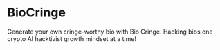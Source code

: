 # BioCringe
Generate your own cringe-worthy bio with Bio Cringe. Hacking bios one crypto AI hacktivist growth mindset at a time!
